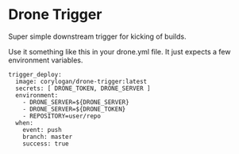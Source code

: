 # Drone Trigger

Super simple downstream trigger for kicking of builds.

Use it something like this in your drone.yml file. It just expects a few environment variables.

```
trigger_deploy:
  image: corylogan/drone-trigger:latest
  secrets: [ DRONE_TOKEN, DRONE_SERVER ]
  environment:
    - DRONE_SERVER=${DRONE_SERVER}
    - DRONE_SERVER=${DRONE_TOKEN}
    - REPOSITORY=user/repo
  when:
    event: push
    branch: master
    success: true
```
